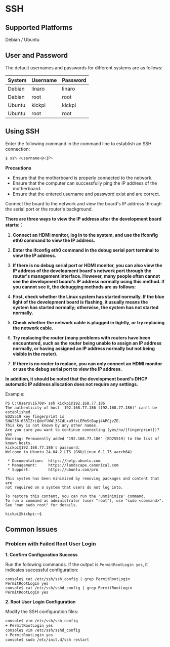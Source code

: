 # SSH

## Supported Platforms

Debian / Ubuntu

## **User and Password**

The default usernames and passwords for different systems are as follows:

| System | Username | Password |
| ------ | ------ | ------ |
| Debian | linaro | linaro |
| Debian | root | root |
| Ubuntu | kickpi | kickpi |
| Ubuntu | root | root |

## **Using SSH**

Enter the following command in the command line to establish an SSH connection:

```bash
$ ssh <username>@<IP>
```

**Precautions**

- Ensure that the motherboard is properly connected to the network.
- Ensure that the computer can successfully ping the IP address of the motherboard.
- Ensure that the entered username and password exist and are correct.

Connect the board to the network and view the board's IP address through the serial port or the router's background.

**There are three ways to view the IP address after the development board starts:：**

1. **Connect an HDMI monitor, log in to the system, and use the ifconfig eth0 command to view the IP address.**
2. **Enter the ifconfig eth0 command in the debug serial port terminal to view the IP address.**
3. **If there is no debug serial port or HDMI monitor, you can also view the IP address of the development board's network port through the router's management interface. However, many people often cannot see the development board's IP address normally using this method. If you cannot see it, the debugging methods are as follows:**

4. **First, check whether the Linux system has started normally. If the blue light of the development board is flashing, it usually means the system has started normally; otherwise, the system has not started normally.**
5. **Check whether the network cable is plugged in tightly, or try replacing the network cable.**
6. **Try replacing the router (many problems with routers have been encountered, such as the router being unable to assign an IP address normally, or having assigned an IP address normally but not being visible in the router).**
7. **If there is no router to replace, you can only connect an HDMI monitor or use the debug serial port to view the IP address.**


**In addition, it should be noted that the development board's DHCP automatic IP address allocation does not require any settings.**

Example:

```
PS C:\Users\16708> ssh kickpi@192.168.77.186
The authenticity of host '192.168.77.186 (192.168.77.186)' can't be established.
ED25519 key fingerprint is SHA256:635IZrLQdeYlWWl3SCdLxu9fxLEPmStBapj4APCjzZE.
This key is not known by any other names.
Are you sure you want to continue connecting (yes/no/[fingerprint])? yes
Warning: Permanently added '192.168.77.186' (ED25519) to the list of known hosts.
kickpi@192.168.77.186's password:
Welcome to Ubuntu 24.04.2 LTS (GNU/Linux 6.1.75 aarch64)

 * Documentation:  https://help.ubuntu.com
 * Management:     https://landscape.canonical.com
 * Support:        https://ubuntu.com/pro

This system has been minimized by removing packages and content that are
not required on a system that users do not log into.

To restore this content, you can run the 'unminimize' command.
To run a command as administrator (user "root"), use "sudo <command>".
See "man sudo_root" for details.

kickpi@kickpi:~$
```

## Common Issues

### Problem with Failed Root User Login

**1. Confirm Configuration Success**

Run the following commands. If the output is `PermitRootLogin yes`, it indicates successful configuration:

```
console$ cat /etc/ssh/ssh_config | grep PermitRootLogin
PermitRootLogin yes
console$ cat /etc/ssh/sshd_config | grep PermitRootLogin
PermitRootLogin yes
```

**2. Root User Login Configuration**

Modify the SSH configuration files:

```bash
console$ vim /etc/ssh/ssh_config
+ PermitRootLogin yes
console$ vim /etc/ssh/sshd_config
+ PermitRootLogin yes
console$ sudo /etc/init.d/ssh restart
```